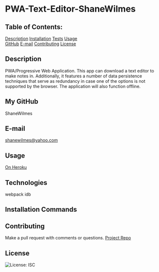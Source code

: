 # PWA-Text-Editor-ShaneWilmes

## Table of Contents:
  [Description](#Description) 
  [Installation](#Installation)
  [Tests](#Tests)
  [Usage](#Usage)  
  [GitHub](#GitHub)
  [E-mail](#E-mail)
  [Contributing](#Contributing)
  [License](#License)  

## Description
PWA/Progressive Web Application.  This app can download a text editor to make notes in.  Additionally, it features a number of data persistence techniques that serve as redundancy in case one of the options is not supported by the browser. The application will also function offline.   

## My GitHub
ShaneWilmes

## E-mail
shanewilmes@yahoo.com

## Usage
[On Heroku]()

## Technologies
webpack
idb

## Installation Commands

## Contributing
Make a pull request with comments or questions.
[Project Repo](https://github.com/ShaneWilmes/PWA-Text-Editor-ShaneWilmes)

## License
![License: ISC](https://img.shields.io/badge/License-ISC-blue.svg)
    